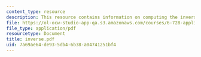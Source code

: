 ```yaml
---
content_type: resource
description: This resource contains information on computing the inverse fourier transform.
file: https://ol-ocw-studio-app-qa.s3.amazonaws.com/courses/6-728-applied-quantum-and-statistical-physics-fall-2006/7a69ae64de935db46b38a04741251bf4_inverse.pdf
file_type: application/pdf
resourcetype: Document
title: inverse.pdf
uid: 7a69ae64-de93-5db4-6b38-a04741251bf4
---
```

